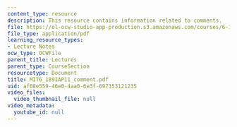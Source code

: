 ```yaml
---
content_type: resource
description: This resource contains information related to comments.
file: https://ol-ocw-studio-app-production.s3.amazonaws.com/courses/6-189-a-gentle-introduction-to-programming-using-python-january-iap-2011/af08e55946e04aa06e3f697353121235_MIT6_189IAP11_comment.pdf
file_type: application/pdf
learning_resource_types:
- Lecture Notes
ocw_type: OCWFile
parent_title: Lectures
parent_type: CourseSection
resourcetype: Document
title: MIT6_189IAP11_comment.pdf
uid: af08e559-46e0-4aa0-6e3f-697353121235
video_files:
  video_thumbnail_file: null
video_metadata:
  youtube_id: null
---
```

